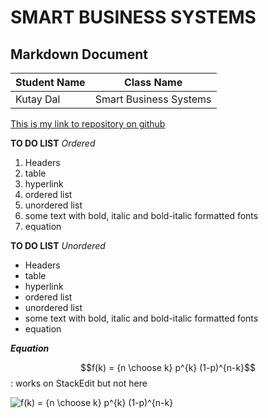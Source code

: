 # SMART BUSINESS SYSTEMS
## Markdown Document

|Student Name|Class Name|
|--|--|
|Kutay Dal|Smart Business Systems|

> 
[This is my link to repository on github](https://github.com/kutaydal7/SBS-PL)

 **TO DO LIST**
 *Ordered*
 1.   Headers
 2.   table
 3.   hyperlink
 4.   ordered list
 5.   unordered list
 6.   some text with bold, italic and bold-italic formatted fonts
 7.   equation
 
**TO DO LIST** 
*Unordered*
 -  Headers
-   table
-   hyperlink
-   ordered list
-   unordered list
-   some text with bold, italic and bold-italic formatted fonts
-   equation

***Equation***

$$f(k) = {n \choose k} p^{k} (1-p)^{n-k}$$ : works on StackEdit but not here

<img src="https://latex.codecogs.com/svg.latex?\fn_cm&space;f(k)&space;=&space;{n&space;\choose&space;k}&space;p^{k}&space;(1-p)^{n-k}" title="f(k) = {n \choose k} p^{k} (1-p)^{n-k}" />

